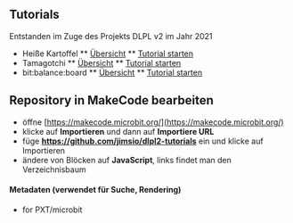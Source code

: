 ## Tutorials

Entstanden im Zuge des Projekts DLPL v2 im Jahr 2021

* Heiße Kartoffel
** [Übersicht](/dlpl2-tutorials/heisse-kartoffel) 
** [Tutorial starten](https://makecode.microbit.org/#tutorial:github:jimsio/dlpl2-tutorials/heisse-kartoffel)
* Tamagotchi
** [Übersicht](/dlpl-tutorials/tamagotchi-v2)
** [Tutorial starten](https://makecode.microbit.org/#tutorial:github:jimsio/dlpl2-tutorials/tamagotchi-v2)
* bit:balance:board
** [Übersicht](/dlpl-tutorials/bit-balance-board)
** [Tutorial starten](https://makecode.microbit.org/#tutorial:github:jimsio/dlpl2-tutorials/bit-balance-board)

## Repository in MakeCode bearbeiten

* öffne [https://makecode.microbit.org/](https://makecode.microbit.org/)
* klicke auf **Importieren** und dann auf **Importiere URL**
* füge **https://github.com/jimsio/dlpl2-tutorials** ein und klicke auf Importieren
* ändere von Blöcken auf **JavaScript**, links findet man den Verzeichnisbaum

#### Metadaten (verwendet für Suche, Rendering)

* for PXT/microbit
<script src="https://makecode.com/gh-pages-embed.js"></script><script>makeCodeRender("{{ site.makecode.home_url }}", "{{ site.github.owner_name }}/{{ site.github.repository_name }}");</script>
